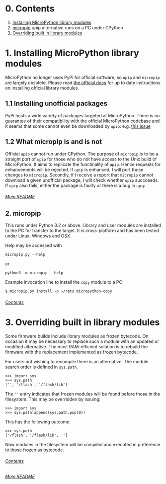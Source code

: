 # 0. Contents

 1. [Installing MicroPython library modules](./README.md#1-installing-micropython-library-modules)  
 2. [micropip](./README.md#2-micropip) upip alternative runs on a PC under CPython  
 3. [Overriding built in library modules](./README.md#3-overriding-built-in-library-modules)  

# 1. Installing MicroPython library modules

MicroPython no longer uses PyPi for official software, so `upip` and `micropip`
are largely obsolete. Please read
[the official docs](http://docs.micropython.org/en/latest/reference/packages.html#packages)
for up to date instructions on installing official library modules.

## 1.1 Installing unofficial packages

PyPi hosts a wide variety of packages targeted at MicroPython. There is no
guarantee of their compatibility with the official MicroPython codebase and it
seems that some cannot even be downloaded by `upip`: e.g.
[this issue](https://github.com/peterhinch/micropython-samples/issues/27)

## 1.2 What micropip is and is not

Official `upip` cannot run under CPython. The purpose of `micropip` is to be a
straight port of `upip` for those who do not have access to the Unix build of
MicroPython. It aims to replicate the functinality of `upip`. Hence requests
for enhancements will be rejected. If `upip` is enhanced, I will port those
changes to `micropip`. Secondly, if I receive a report that `micropip` cannot
download a given unofficial package, I will check whether `upip` succceeds. If
`upip` also fails, either the package is faulty or there is a bug in `upip`.

###### [Main README](../README.md)

## 2. micropip

This runs under Python 3.2 or above. Library and user modules are installed to
the PC for transfer to the target. It is cross-platform and has been tested
under Linux, Windows and OSX.

Help may be accessed with

```
micropip.py --help
```
or

```
python3 -m micropip --help
```
Example invocation line to install the `copy` module to a PC:
```
$ micropip.py install -p ~/rats micropython-copy
```

###### [Contents](./README.md#0-contents)

# 3. Overriding built in library modules

Some firmware builds include library modules as frozen bytecode. On occasion it
may be necessary to replace such a module with an updated or modified
alternative. The most RAM-efficient solution is to rebuild the firmware with
the replacement implemented as frozen bytecode.

For users not wishing to recompile there is an alternative. The module search
order is defined in `sys.path`.

```
>>> import sys
>>> sys.path
['', '/flash', '/flash/lib']
```
The `''` entry indicates that frozen modules will be found before those in the
filesystem. This may be overridden by issuing:
```
>>> import sys
>>> sys.path.append(sys.path.pop(0))
```
This has the following outcome:
```
>>> sys.path
['/flash', '/flash/lib', '']
```
Now modules in the filesystem will be compiled and executed in preference to
those frozen as bytecode.

###### [Contents](./README.md#0-contents)

###### [Main README](../README.md)
